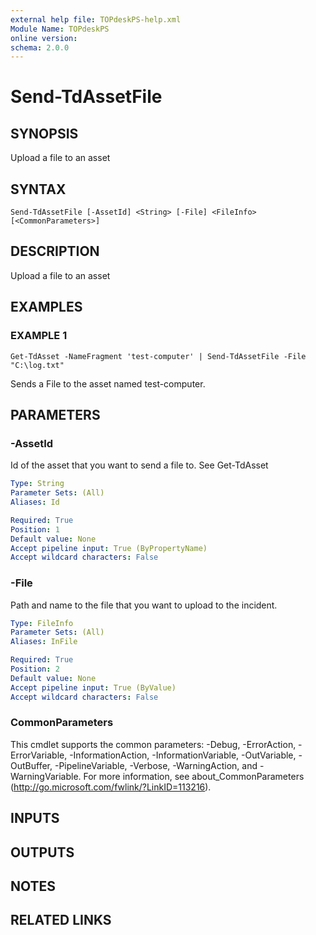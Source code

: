 ```yaml
---
external help file: TOPdeskPS-help.xml
Module Name: TOPdeskPS
online version:
schema: 2.0.0
---
```


# Send-TdAssetFile

## SYNOPSIS
Upload a file to an asset

## SYNTAX

```
Send-TdAssetFile [-AssetId] <String> [-File] <FileInfo> [<CommonParameters>]
```

## DESCRIPTION
Upload a file to an asset

## EXAMPLES

### EXAMPLE 1
```
Get-TdAsset -NameFragment 'test-computer' | Send-TdAssetFile -File "C:\log.txt"
```

Sends a File to the asset named test-computer.

## PARAMETERS

### -AssetId
Id of the asset that you want to send a file to.
See Get-TdAsset

```yaml
Type: String
Parameter Sets: (All)
Aliases: Id

Required: True
Position: 1
Default value: None
Accept pipeline input: True (ByPropertyName)
Accept wildcard characters: False
```

### -File
Path and name to the file that you want to upload to the incident.

```yaml
Type: FileInfo
Parameter Sets: (All)
Aliases: InFile

Required: True
Position: 2
Default value: None
Accept pipeline input: True (ByValue)
Accept wildcard characters: False
```

### CommonParameters
This cmdlet supports the common parameters: -Debug, -ErrorAction, -ErrorVariable, -InformationAction, -InformationVariable, -OutVariable, -OutBuffer, -PipelineVariable, -Verbose, -WarningAction, and -WarningVariable.
For more information, see about_CommonParameters (http://go.microsoft.com/fwlink/?LinkID=113216).

## INPUTS

## OUTPUTS

## NOTES

## RELATED LINKS
